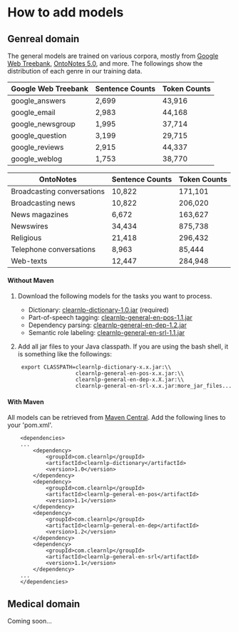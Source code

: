 # How to add models
## Genreal domain
The general models are trained on various corpora, mostly from [Google Web Treebank](https://catalog.ldc.upenn.edu/LDC2012T13), [OntoNotes 5.0](https://catalog.ldc.upenn.edu/LDC2013T19), and more. The followings show the distribution of each genre in our training data.

| Google Web Treebank | Sentence Counts | Token Counts |
| ------------------- | --------------- | ------------ |
| google_answers      | 2,699           | 43,916       |
| google_email        | 2,983           | 44,168       |
| google_newsgroup    | 1,995           | 37,714       |
| google_question     | 3,199           | 29,715       |
| google_reviews      | 2,915           | 44,337       |
| google_weblog       | 1,753           | 38,770       |

| OntoNotes                  | Sentence Counts | Token Counts |
| -------------------------- | --------------- | ------------ |
| Broadcasting conversations | 10,822          | 171,101      |
| Broadcasting news          | 10,822          | 206,020      |
| News magazines             | 6,672           | 163,627      |
| Newswires                  | 34,434          | 875,738      |
| Religious                  | 21,418          | 296,432      |
| Telephone conversations    | 8,963           | 85,444       |
| Web-texts                  | 12,447          | 284,948      |

#### Without Maven
1. Download the following models for the tasks you want to process.
	- Dictionary: [clearnlp-dictionary-1.0.jar](http://search.maven.org/remotecontent?filepath=com/clearnlp/clearnlp-dictionary/1.0/clearnlp-dictionary-1.0.jar) (required)
	- Part-of-speech tagging: [clearnlp-general-en-pos-1.1.jar](http://search.maven.org/remotecontent?filepath=com/clearnlp/clearnlp-general-en-pos/1.1/clearnlp-general-en-pos-1.1.jar)
	- Dependency parsing: [clearnlp-general-en-dep-1.2.jar](http://search.maven.org/remotecontent?filepath=com/clearnlp/clearnlp-general-en-dep/1.2/clearnlp-general-en-dep-1.2.jar)
	- Semantic role labeling: [clearnlp-general-en-srl-1.1.jar](http://search.maven.org/remotecontent?filepath=com/clearnlp/clearnlp-general-en-srl/1.1/clearnlp-general-en-srl-1.1.jar)

2. Add all jar files to your Java classpath. If you are using the bash shell, it is something like the followings:
		
		export CLASSPATH=clearnlp-dictionary-x.x.jar:\\
                 		 clearnlp-general-en-pos-x.x.jar:\\
                 		 clearnlp-general-en-dep-x.X.jar:\\
                 		 clearnlp-general-en-srl-x.x.jar:more_jar_files...
                 		 
#### With Maven
All models can be retrieved from [Maven Central](http://search.maven.org/#search%7Cga%7C1%7Cclearnlp-general-en). Add the following lines to your 'pom.xml'.

		<dependencies>
  		...
			<dependency>
		    	<groupId>com.clearnlp</groupId>
		    	<artifactId>clearnlp-dictionary</artifactId>
		    	<version>1.0</version>
		  	</dependency>
		  	<dependency>
		    	<groupId>com.clearnlp</groupId>
		    	<artifactId>clearnlp-general-en-pos</artifactId>
		    	<version>1.1</version>
		  	</dependency>
		  	<dependency>
		    	<groupId>com.clearnlp</groupId>
		    	<artifactId>clearnlp-general-en-dep</artifactId>
		    	<version>1.2</version>
		  	</dependency>
		  	<dependency>
		    	<groupId>com.clearnlp</groupId>
		    	<artifactId>clearnlp-general-en-srl</artifactId>
		    	<version>1.1</version>
		  	</dependency>
		...
		</dependencies>
		
## Medical domain
Coming soon...

<!--The medical models are trained on various corpora, collected by the MiPACQ, SHARP, and THYME projects. The followings show the distribution of each genre in our training data.

* MiPACQ: Clinical questions: 1,600 sentences, 30,138 tokens
* MiPACQ: Medpedia articles: 2,796 sentences, 49,922 tokens
* MiPACQ: clinical notes: 8,001 sentences, 107,191 tokens
* MiPACQ: pathological notes: 1,225 sentences, 21,581 tokens
* SHARP: Seattle group health clinical notes: 5,020 sentences, 61,124 tokens
* SHARP: Seattle group health pathological notes: 2,294 sentences, 34,384 tokens
* SHARP clinical notes: 6,787 sentences, 94,205 tokens
* SHARP stratified: 4,312 sentences, 43,023 tokens
* SHARP stratified SGH: 13,432 sentences, 139,266 tokens
* TEMPREL clinical notes: 18,927 sentences, 255,604 tokens
* TEMPREL pathological notes: 4,400 sentences, 80,064 tokens

#### Without Maven
1. Download the following models for the tasks you want to process.
	- Dictionary: [clearnlp-dictionary-1.0.jar](http://search.maven.org/remotecontent?filepath=com/clearnlp/clearnlp-dictionary/1.0/clearnlp-dictionary-1.0.jar) (required)
	- Part-of-speech tagging: [clearnlp-medical-en-pos-1.0.jar](http://search.maven.org/remotecontent?filepath=com/clearnlp/clearnlp-medical-en-pos/1.0/clearnlp-medical-en-pos-1.0.jar)
	- Dependency parsing: [clearnlp-medical-en-dep-1.0.jar](http://search.maven.org/remotecontent?filepath=com/clearnlp/clearnlp-medical-en-dep/1.0/clearnlp-medical-en-dep-1.0.jar)
	- Semantic role labeling: [clearnlp-medical-en-srl-1.0.jar](http://search.maven.org/remotecontent?filepath=com/clearnlp/clearnlp-medical-en-srl/1.0/clearnlp-medical-en-srl-1.0.jar)

2. Add all jar files to your Java classpath. If you are using the bash shell, it is something like the followings:

		export CLASSPATH=clearnlp-dictionary-1.0.jar:\\
                 		 clearnlp-medical-en-pos-x.x.jar:\\
                		 clearnlp-medical-en-dep-x.x.jar:\\
                 		 clearnlp-medical-en-srl-x.x.jar:more_jar_files...
                 		 
#### With Maven
All models can be retrieved from [Maven Central](http://search.maven.org/#search%7Cga%7C1%7Cclearnlp-medical-en). Add the following lines to your 'pom.xml'.

		<dependencies>
  		...
		 	<dependency>
		    	<groupId>com.clearnlp</groupId>
		    	<artifactId>clearnlp-dictionary</artifactId>
		    	<version>1.0</version>
		  	</dependency>
		  	<dependency>
		    	<groupId>com.clearnlp</groupId>
		    	<artifactId>clearnlp-medical-en-pos</artifactId>
		    	<version>1.0</version>
		  	</dependency>
		  	<dependency>
		    	<groupId>com.clearnlp</groupId>
		    	<artifactId>clearnlp-medical-en-dep</artifactId>
		    	<version>1.0</version>
		  	</dependency>
		  	<dependency>
		    	<groupId>com.clearnlp</groupId>
		    	<artifactId>clearnlp-medical-en-srl</artifactId>
		    	<version>1.0</version>
		  	</dependency>
		...
		</dependencies>-->